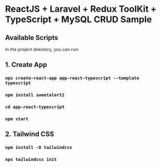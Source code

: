 # ReactJS + Laravel + Redux ToolKit + TypeScript + MySQL CRUD Sample

## Available Scripts

In the project directory, you can run:

## 1. Create App
### `npx create-react-app app-react-typescript --template typescript`
### `npm install sweetalert2`
### `cd app-react-typescript`
### `npm start`

## 2. Tailwind CSS
### `npm install -D tailwindcss`
### `npx tailwindcss init`
